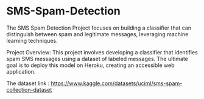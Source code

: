 # SMS-Spam-Detection
The SMS Spam Detection Project focuses on building a classifier that can distinguish between spam and legitimate messages, leveraging machine learning techniques.


Project Overview: This project involves developing a classifier that identifies spam SMS messages using a dataset of labeled messages. The ultimate goal is to deploy this model on Heroku, creating an accessible web application.


The dataset link : https://www.kaggle.com/datasets/uciml/sms-spam-collection-dataset
